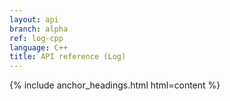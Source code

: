 ```yaml
---
layout: api
branch: alpha
ref: log-cpp
language: C++
title: API reference (Log)
---
```

{% include anchor_headings.html html=content %}